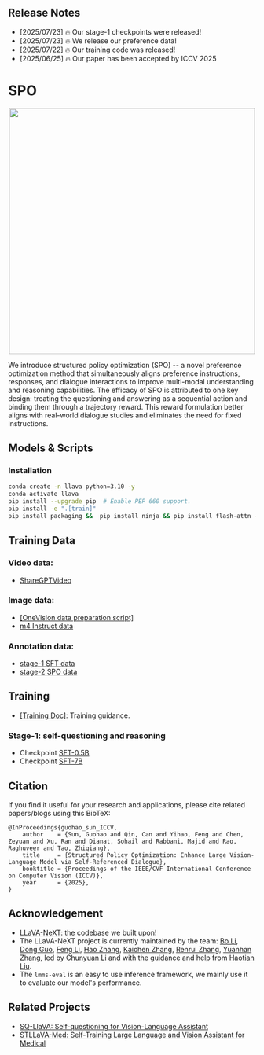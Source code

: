## Release Notes
- [2025/07/23] 🔥 Our stage-1 checkpoints were released!
- [2025/07/23] 🔥 We release our preference data!
- [2025/07/22] 🔥 Our training code was released!
- [2025/06/25] 🔥 Our paper has been accepted by ICCV 2025



# SPO

<p align="center">
  <img src="./docs/coverimage.jpg" width="500px"> <br>
</p>

We introduce structured policy optimization (SPO) -- a novel preference optimization method that simultaneously aligns preference instructions, responses, and dialogue interactions to improve multi-modal understanding and reasoning capabilities. The efficacy of SPO is attributed to one key design:
treating the questioning and answering as a sequential action and binding them through a trajectory reward. This reward formulation better aligns with real-world dialogue studies and eliminates the need for fixed instructions. 



## Models & Scripts

### Installation

```bash
conda create -n llava python=3.10 -y
conda activate llava
pip install --upgrade pip  # Enable PEP 660 support.
pip install -e ".[train]"
pip install packaging &&  pip install ninja && pip install flash-attn --no-build-isolation --no-cache-dir # if flash-attention install error
```

## Training Data

### Video data: 
- [ShareGPTVideo](https://huggingface.co/datasets/ShareGPTVideo/train_video_and_instruction)

### Image data: 
- [[OneVision data preparation script]](https://github.com/heliossun/Structure-Policy-Optimization/blob/main/scripts/prepare_trainData/getData.py) 
- [m4 Instruct data](https://huggingface.co/datasets/lmms-lab/M4-Instruct-Data)

### Annotation data: 
- [stage-1 SFT data](https://huggingface.co/datasets/ZachSun/video-lvlm-data/blob/main/ours_interleave_iv.json) 
- [stage-2 SPO data](https://huggingface.co/datasets/ZachSun/video-lvlm-data/blob/main/merge_prefQA_7B_14500.json)

## Training
- [[Training Doc]](https://github.com/heliossun/Structure-Policy-Optimization/blob/main/scripts/train/README.md): Training guidance.

### Stage-1: self-questioning and reasoning

- Checkpoint [SFT-0.5B](https://huggingface.co/ZachSun/sqllava-qwen-0.5b-interleave)
- Checkpoint [SFT-7B](https://huggingface.co/ZachSun/sqllava-qwen-7b-interleave)



## Citation

If you find it useful for your research and applications, please cite related papers/blogs using this BibTeX:
```
@InProceedings{guohao_sun_ICCV,
    author    = {Sun, Guohao and Qin, Can and Yihao, Feng and Chen, Zeyuan and Xu, Ran and Dianat, Sohail and Rabbani, Majid and Rao, Raghuveer and Tao, Zhiqiang},
    title     = {Structured Policy Optimization: Enhance Large Vision-Language Model via Self-Referenced Dialogue},
    booktitle = {Proceedings of the IEEE/CVF International Conference on Computer Vision (ICCV)},
    year      = {2025},
}
```

## Acknowledgement

- [LLaVA-NeXT](https://github.com/lm-sys/FastChat): the codebase we built upon!
- The LLaVA-NeXT project is currently maintained by the team: [Bo Li](https://brianboli.com/), [Dong Guo](https://www.linkedin.com/in/dongguoset/), [Feng Li](https://scholar.google.com/citations?hl=zh-CN&user=ybRe9GcAAAAJ&view_op=list_works&sortby=pubdate), [Hao Zhang](https://scholar.google.com/citations?user=B8hPxMQAAAAJ&hl=en), [Kaichen Zhang](https://www.linkedin.com/in/kaichen-zhang-014b17219/?originalSubdomain=sg), [Renrui Zhang](https://zrrskywalker.github.io/), [Yuanhan Zhang](https://zhangyuanhan-ai.github.io/), led by [Chunyuan Li](https://chunyuan.li/) and with the guidance and help from [Haotian Liu](https://hliu.cc/).
- The `lmms-eval` is an easy to use inference framework, we mainly use it to evaluate our model's performance.

## Related Projects

- [SQ-LlaVA: Self-questioning for Vision-Language Assistant](https://github.com/heliossun/SQ-LLaVA)
- [STLLaVA-Med: Self-Training Large Language and Vision Assistant for Medical](https://github.com/heliossun/STLLaVA-Med)
